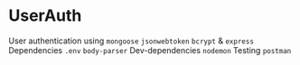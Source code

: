 # UserAuth

User authentication using `mongoose` `jsonwebtoken` `bcrypt` & `express` 
Dependencies `.env` `body-parser` 
Dev-dependencies `nodemon`
Testing `postman`